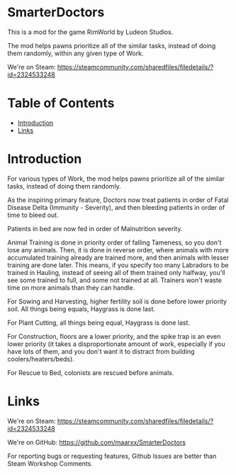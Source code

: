 # SmarterDoctors

This is a mod for the game RimWorld by Ludeon Studios.

The mod helps pawns prioritize all of the similar tasks, instead of doing them randomly, within any given type of Work.

We're on Steam: https://steamcommunity.com/sharedfiles/filedetails/?id=2324533248

# Table of Contents

* [Introduction](#introduction)
* [Links](#links)

# Introduction

For various types of Work, the mod helps pawns prioritize all of the similar tasks, instead of doing them randomly.

As the inspiring primary feature, Doctors now treat patients in order of Fatal Disease Delta (Immunity - Severity), and then bleeding patients in order of time to bleed out.

Patients in bed are now fed in order of Malnutrition severity.

Animal Training is done in priority order of falling Tameness, so you don't lose any animals. Then, it is done in reverse order, where animals with more accumulated training already are trained more, and then animals with lesser training are done later. This means, if you specify too many Labradors to be trained in Hauling, instead of seeing all of them trained only halfway, you'll see some trained to full, and some not trained at all. Trainers won't waste time on more animals than they can handle.

For Sowing and Harvesting, higher fertility soil is done before lower priority soil. All things being equals, Haygrass is done last.

For Plant Cutting, all things being equal, Haygrass is done last.

For Construction, floors are a lower priority, and the spike trap is an even lower priority (it takes a disproportionate amount of work, especially if you have lots of them, and you don't want it to distract from building coolers/heaters/beds).

For Rescue to Bed, colonists are rescued before animals.

# Links

We're on Steam: https://steamcommunity.com/sharedfiles/filedetails/?id=2324533248

We're on GitHub: https://github.com/maarxx/SmarterDoctors

For reporting bugs or requesting features, Github Issues are better than Steam Workshop Comments.
